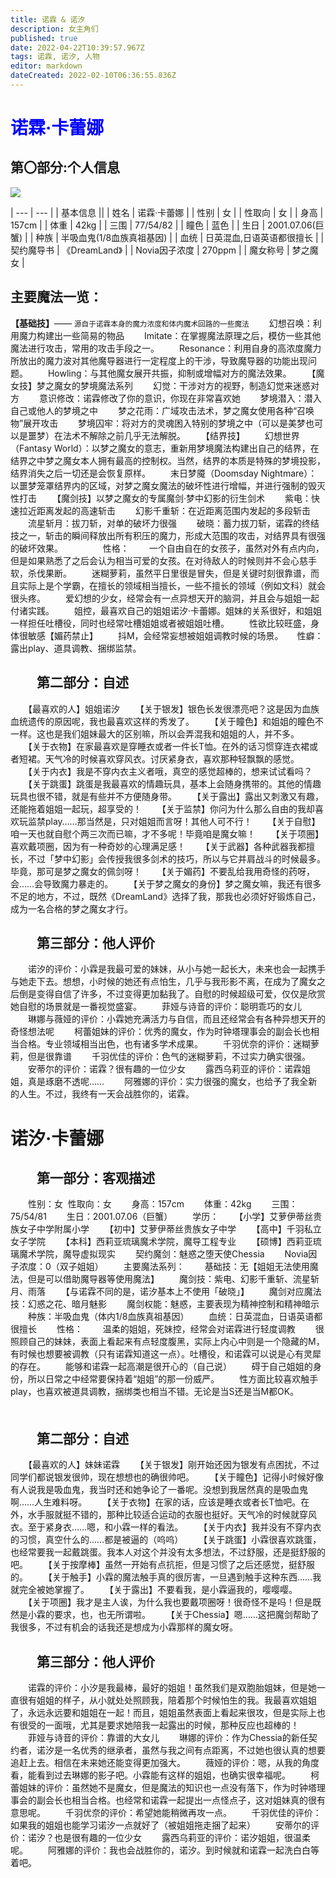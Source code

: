 ```yaml
---
title: 诺霖 & 诺汐
description: 女主角们
published: true
date: 2022-04-22T10:39:57.967Z
tags: 诺霖, 诺汐, 人物
editor: markdown
dateCreated: 2022-02-10T06:36:55.836Z
---
```


# <span style="color:blue;">诺霖·卡蕾娜</span>

##   第〇部分:个人信息

<div class="kw-character-image">
  <img src="https://wiki.karena.moe/character-image/norin_single.png">
</div>

<div id="character-info">
	
  | --- | --- |
  | 基本信息 ||
  | 姓名 | 诺霖·卡蕾娜 |
  | 性别 | 女 |
  | 性取向 | 女 |
  | 身高 | 157cm |
  | 体重 | 42kg |
  | 三围 | 77/54/82 |
  | 瞳色 | 蓝色 |
  | 生日 | 2001.07.06(巨蟹) |
  | 种族 | 半吸血鬼(1/8血族真祖基因) |
  | 血统 | 日英混血,日语英语都很擅长 |
  | 契约魔导书 | 《DreamLand》 |
  | Novia因子浓度 | 270ppm |
  | 魔女称号 | 梦之魔女 |

</div>

<!--
     <tr><td>↓学历↓</td></tr>
     <tr><td>【小学】艾萝伊蒂丝贵族女子中学附属小学</td></tr>
     <tr><td>【初中】艾萝伊蒂丝贵族女子中学</td></tr>
     <tr><td>【高中】千羽私立女子学院</td></tr>
     <tr><td>【本科】西莉亚琉璃魔术学院,魔导工程专业</td></tr>
     <tr><td>【硕博】西莉亚琉璃魔术学院,魔导虚拟现实</td></tr>
-->

##   主要魔法一览：

<strong>【基础技】</strong>—— <small>源自于诺霖本身的魔力浓度和体内魔术回路的一些魔法</small>
　　幻想召唤：利用魔力构建出一些简易的物品
　　Imitate：在掌握魔法原理之后，模仿一些其他魔法进行攻击，常用的攻击手段之一。
　　Resonance：利用自身的高浓度魔力所放出的魔力波对其他魔导器进行一定程度上的干涉，导致魔导器的功能出现问题。
　　Howling：与其他魔女展开共振，抑制或增幅对方的魔法效果。
　　【魔女技】梦之魔女的梦境魔法系列
　　幻觉：干涉对方的视野，制造幻觉来迷惑对方
　　意识修改：诺霖修改了你的意识，你现在非常喜欢她
　　梦境潜入：潜入自己或他人的梦境之中
　　梦之花雨：广域攻击法术，梦之魔女使用各种“召唤物”展开攻击
　　梦境囚牢：将对方的灵魂困入特别的梦境之中（可以是美梦也可以是噩梦）在法术不解除之前几乎无法解脱。
　　【结界技】
　　幻想世界（Fantasy World）：以梦之魔女的意志，重新用梦境魔法构建出自己的结界，在结界之中梦之魔女本人拥有最高的控制权。当然，结界的本质是特殊的梦境投影，结界消失之后一切还是会恢复原样。
　　末日梦魇（Doomsday Nightmare）：以噩梦笼罩结界内的区域，对梦之魔女魔法的破坏性进行增幅，并进行强制的毁灭性打击
　　【魔剑技】以梦之魔女的专属魔剑·梦中幻影的衍生剑术
　　紫电：快速拉近距离发起的高速斩击
　　幻影千重斩：在近距离范围内发起的多段斩击
　　流星斩月：拔刀斩，对单的破坏力很强
　　破晓：蓄力拔刀斩，诺霖的终结技之一，斩击的瞬间释放出所有积压的魔力，形成大范围的攻击，对结界具有很强的破坏效果。
　　
　　性格：
　　一个自由自在的女孩子，虽然对外有点内向，但是如果熟悉了之后会认为相当可爱的女孩。在对待敌人的时候则并不会心慈手软，杀伐果断。
　　迷糊萝莉，虽然平日里很是冒失，但是关键时刻很靠谱，而且实际上是个学霸，在擅长的领域相当擅长，一些不擅长的领域（例如文科）就会很头疼。
　　爱幻想的少女，经常会有一点异想天开的脑洞，并且会与姐姐一起付诸实践。
　　姐控，最喜欢自己的姐姐诺汐·卡蕾娜。姐妹的关系很好，和姐姐一样担任吐槽役，同时也经常吐槽姐姐或者被姐姐吐槽。
　　性欲比较旺盛，身体很敏感【媚药禁止】
　　抖M，会经常妄想被姐姐调教时候的场景。
　	性癖：露出play、道具调教、捆绑监禁。

## 　　第二部分：自述
　　【最喜欢的人】姐姐诺汐
　　【关于银发】银色长发很漂亮吧？这是因为血族血统遗传的原因呢，我也最喜欢这样的秀发了。
　　【关于瞳色】和姐姐的瞳色不一样。这也是我们姐妹最大的区别嘛，所以会弄混我和姐姐的人，并不多。
　　【关于衣物】在家最喜欢是穿睡衣或者一件长T恤。在外的话习惯穿连衣裙或者短裙。天气冷的时候喜欢穿风衣。讨厌紧身衣，喜欢那种轻飘飘的感觉。
　　【关于内衣】我是不穿内衣主义者哦，真空的感觉超棒的，想来试试看吗？
　　【关于跳蛋】跳蛋是我最喜欢的情趣玩具，基本上会随身携带的。其他的情趣玩具也很不错，就是有些并不方便随身带。
　　【关于露出】露出又刺激又有趣，还能拖着姐姐一起玩，超享受的！
　　【关于监禁】你问为什么那么自由的我却喜欢玩监禁play……那当然是，只对姐姐而言呀！其他人可不行！
　　【关于自慰】咱一天也就自慰个两三次而已嘛，才不多呢！毕竟咱是魔女嘛！
　　【关于项圈】喜欢戴项圈，因为有一种奇妙的心理满足感！
　　【关于武器】各种武器我都擅长，不过「梦中幻影」会传授我很多剑术的技巧，所以与它并肩战斗的时候最多。毕竟，那可是梦之魔女的佩剑呀！
　　【关于媚药】不要乱给我用奇怪的药呀，会……会导致魔力暴走的。
　　【关于梦之魔女的身份】梦之魔女嘛，我还有很多不足的地方，不过，既然《DreamLand》选择了我，那我也必须好好锻炼自己，成为一名合格的梦之魔女才行。
　　
## 　　第三部分：他人评价
　　诺汐的评价：小霖是我最可爱的妹妹，从小与她一起长大，未来也会一起携手与她走下去。想想，小时候的她还有点怕生，几乎与我形影不离，在成为了魔女之后倒是变得自信了许多，不过变得更加黏我了。自慰的时候超级可爱，仅仅是欣赏她自慰的场景就是一番视觉盛宴。
　　菲娅与诗音的评价：聪明乖巧的女儿
　　琳娜与薇娅的评价：小霖她充满活力与自信，而且还经常会有各种异想天开的奇怪想法呢
　　柯蕾姐妹的评价：优秀的魔女，作为时钟塔理事会的副会长也相当合格。专业领域相当出色，也有诸多学术成果。
　　千羽优奈的评价：迷糊萝莉，但是很靠谱
　　千羽优佳的评价：色气的迷糊萝莉，不过实力确实很强。
　　安蒂尔的评价：诺霖？很有趣的一位少女
　　露西乌莉亚的评价：诺霖姐姐，真是琢磨不透呢……
　　阿雅娜的评价：实力很强的魔女，也给予了我全新的人生。不过，我终有一天会战胜你的，诺霖。
  
  
#   诺汐·卡蕾娜
## 　　第一部分：客观描述
　　性别：女  性取向：女
　　身高：157cm
　　体重：42kg
　　三围：75/54/81
　　生日：2001.07.06（巨蟹）
　　学历：
　　【小学】艾萝伊蒂丝贵族女子中学附属小学
　　【初中】艾萝伊蒂丝贵族女子中学
　　【高中】千羽私立女子学院
　　【本科】西莉亚琉璃魔术学院，魔导工程专业
　　【硕博】西莉亚琉璃魔术学院，魔导虚拟现实
　　契约魔剑：魅惑之堕天使Chessia
　　Novia因子浓度：0（双子姐姐）
　　主要魔法系列：
　　基础技：无【姐姐无法使用魔法，但是可以借助魔导器等使用魔法】
　　魔剑技：紫电、幻影千重斩、流星斩月、雨落
　　【与诺霖不同的是，诺汐基本上不使用「破晓」】
　　魔剑对应魔法技：幻惑之花、暗月魅影
　　魔剑权能：魅惑，主要表现为精神控制和精神暗示
　　种族：半吸血鬼（体内1/8血族真祖基因）
　　血统：日英混血，日语英语都很擅长
　　性格：
　　温柔的姐姐，死妹控，经常会对诺霖进行轻度调教
　　很照顾自己的妹妹，表面上看起来有点轻度腹黑，实际上内心中则是一个隐藏的M，有时候也想要被调教（只有诺霖知道这一点）。吐槽役，和诺霖可以说是心有灵犀的存在。
　　能够和诺霖一起高潮是很开心的（自己说）
　　碍于自己姐姐的身份，所以日常之中经常要保持着“姐姐”的那一份威严。
　　性方面比较喜欢触手play，也喜欢被道具调教，捆绑类也相当不错。无论是当S还是当M都OK。
　　
　　
## 　　第二部分：自述
　　【最喜欢的人】妹妹诺霖
　　【关于银发】刚开始还因为银发有点困扰，不过同学们都说银发很帅，现在想想也的确很帅吧。
　　【关于瞳色】记得小时候好像有人说我是吸血鬼，我当时还和她争论了一番呢。没想到我居然真的是吸血鬼啊……人生难料呀。
　　【关于衣物】在家的话，应该是睡衣或者长T恤吧。在外，水手服就挺不错的，那种比较适合运动的衣服也挺好。天气冷的时候就穿风衣。至于紧身衣……嗯，和小霖一样的看法。
　　【关于内衣】我并没有不穿内衣的习惯，真空什么的……都是被逼的（呜呜）
　　【关于跳蛋】小霖很喜欢跳蛋，也经常要我一起戴跳蛋。我本人对这个并没有太多想法，不过舒服，还是挺舒服的吧。
　　【关于按摩棒】虽然一开始有点抗拒，但是习惯了之后还感觉，挺舒服的。
　　【关于触手】小霖的魔法触手真的很厉害，一旦遇到触手这种东西……我就完全被她掌握了。
　　【关于露出】不要看我，是小霖逼我的，嘤嘤嘤。
　　【关于项圈】我才是主人诶，为什么我也要戴项圈呀！很奇怪不是吗！但是既然是小霖的要求，也，也无所谓啦。
　　【关于Chessia】嗯……这把魔剑帮助了我很多，不过有机会的话我还是想成为小霖那样的魔女呀。
　　
## 　　第三部分：他人评价
　　诺霖的评价：小汐是我最棒，最好的姐姐！虽然我们是双胞胎姐妹，但是她一直很有姐姐的样子，从小就处处照顾我，陪着那个时候怕生的我。我最喜欢姐姐了，永远永远要和姐姐在一起！而且，姐姐虽然表面上看起来很攻，但是实际上也有很受的一面哦，尤其是要求她陪我一起露出的时候，那种反应也超棒的！
　　菲娅与诗音的评价：靠谱的大女儿
　　琳娜的评价：作为Chessia的新任契约者，诺汐是一名优秀的继承者，虽然与我之间有点距离，不过她也很认真的想要追赶上去。相信在未来她还能变得更加强大。
　　薇娅的评价：嗯，从我的角度看，能看到过去琳娜的影子吧。小霖能有这样的姐姐，也确实很幸福呢。
　　柯蕾姐妹的评价：虽然她不是魔女，但是魔法的知识也一点没有落下，作为时钟塔理事会的副会长也相当合格。也经常和诺霖一起提出一点怪点子，这对姐妹真的很有意思呢。
　　千羽优奈的评价：希望她能稍微再攻一点。
　　千羽优佳的评价：如果我的姐姐也能学习诺汐一点就好了（被姐姐拖走捆了起来）
　　安蒂尔的评价：诺汐？也是很有趣的一位少女
　　露西乌莉亚的评价：诺汐姐姐，很温柔呢。
　　阿雅娜的评价：我也会战胜你的，诺汐。到时候就和诺霖一起洗白白等着吧。
　　
　　